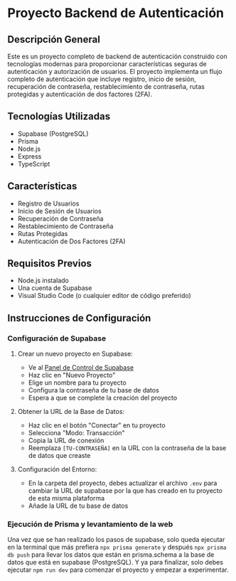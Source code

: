 # Proyecto Backend de Autenticación

## Descripción General
Este es un proyecto completo de backend de autenticación construido con tecnologías modernas para proporcionar características seguras de autenticación y autorización de usuarios. El proyecto implementa un flujo completo de autenticación que incluye registro, inicio de sesión, recuperación de contraseña, restablecimiento de contraseña, rutas protegidas y autenticación de dos factores (2FA).

## Tecnologías Utilizadas
- Supabase (PostgreSQL)
- Prisma
- Node.js
- Express
- TypeScript

## Características
- Registro de Usuarios
- Inicio de Sesión de Usuarios
- Recuperación de Contraseña
- Restablecimiento de Contraseña
- Rutas Protegidas
- Autenticación de Dos Factores (2FA)

## Requisitos Previos
- Node.js instalado
- Una cuenta de Supabase
- Visual Studio Code (o cualquier editor de código preferido)

## Instrucciones de Configuración

### Configuración de Supabase
1. Crear un nuevo proyecto en Supabase:
   - Ve al [Panel de Control de Supabase](https://app.supabase.com)
   - Haz clic en "Nuevo Proyecto"
   - Elige un nombre para tu proyecto
   - Configura la contraseña de tu base de datos
   - Espera a que se complete la creación del proyecto

2. Obtener la URL de la Base de Datos:
   - Haz clic en el botón "Conectar" en tu proyecto
   - Selecciona "Modo: Transacción"
   - Copia la URL de conexión
   - Reemplaza `[TU-CONTRASEÑA]` en la URL con la contraseña de la base de datos que creaste

3. Configuración del Entorno:
   - En la carpeta del proyecto, debes actualizar el archivo `.env` para cambiar la URL de supabase por la que has creado en tu proyecto de esta misma plataforma 
   - Añade la URL de tu base de datos

### Ejecución de Prisma y levantamiento de la web

Una vez que se han realizado los pasos de supabase, solo queda ejecutar en la terminal que más prefiera `npx prisma generate` y después `npx prisma db push` para llevar los datos que están en prisma.schema a la base de datos que está en supabase (PostgreSQL). Y ya para finalizar, solo debes ejecutar `npm run dev` para comenzar el proyecto y empezar a experimentar.
